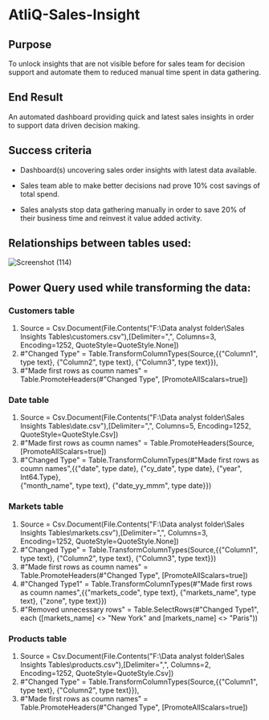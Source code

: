 # AtliQ-Sales-Insight

## Purpose
To unlock insights that are not visible before for sales team for decision support and automate them to reduced manual time spent in data gathering.

## End Result
An automated dashboard providing quick and latest sales insights in order to support data driven decision making.

## Success criteria
- Dashboard(s) uncovering sales order insights with latest data available. 
* Sales team able to make better decisions nad prove 10% cost savings of total spend.
+ Sales analysts stop data gathering manually in order to save 20% of their business time and reinvest it value added activity.

## Relationships between tables used:
![Screenshot (114)](https://github.com/devansh0602/AtliQ-Sales-Insight/assets/110840898/1aeea11c-f506-4b4e-a987-a87dcbc9bbfe)

## Power Query used while transforming the data:

### Customers table
1. Source = Csv.Document(File.Contents("F:\Data analyst folder\Sales Insights Tables\customers.csv"),[Delimiter=",", Columns=3, Encoding=1252, 
    QuoteStyle=QuoteStyle.None])
2. #"Changed Type" = Table.TransformColumnTypes(Source,{{"Column1", type text}, {"Column2", type text}, {"Column3", type text}}),
3. #"Made first rows as coumn names" = Table.PromoteHeaders(#"Changed Type", [PromoteAllScalars=true])

### Date table
1. Source = Csv.Document(File.Contents("F:\Data analyst folder\Sales Insights Tables\date.csv"),[Delimiter=",", Columns=5, Encoding=1252, 
    QuoteStyle=QuoteStyle.Csv])
2. #"Made first rows as coumn names" = Table.PromoteHeaders(Source, [PromoteAllScalars=true])
3. #"Changed Type" = Table.TransformColumnTypes(#"Made first rows as coumn names",{{"date", type date}, {"cy_date", type date}, {"year", Int64.Type},   
   {"month_name", type text}, {"date_yy_mmm", type date}})

### Markets table
1. Source = Csv.Document(File.Contents("F:\Data analyst folder\Sales Insights Tables\markets.csv"),[Delimiter=",", Columns=3, Encoding=1252, 
    QuoteStyle=QuoteStyle.None])
2. #"Changed Type" = Table.TransformColumnTypes(Source,{{"Column1", type text}, {"Column2", type text}, {"Column3", type text}})
3. #"Made first rows as coumn names" = Table.PromoteHeaders(#"Changed Type", [PromoteAllScalars=true])
4. #"Changed Type1" = Table.TransformColumnTypes(#"Made first rows as coumn names",{{"markets_code", type text}, {"markets_name", type text}, {"zone", type text}})
5. #"Removed unnecessary rows" = Table.SelectRows(#"Changed Type1", each ([markets_name] <> "New York" and [markets_name] <> "Paris"))

### Products table
1. Source = Csv.Document(File.Contents("F:\Data analyst folder\Sales Insights Tables\products.csv"),[Delimiter=",", Columns=2, Encoding=1252, 
    QuoteStyle=QuoteStyle.Csv])
2. #"Changed Type" = Table.TransformColumnTypes(Source,{{"Column1", type text}, {"Column2", type text}}),
3. #"Made first rows as coumn names" = Table.PromoteHeaders(#"Changed Type", [PromoteAllScalars=true])
